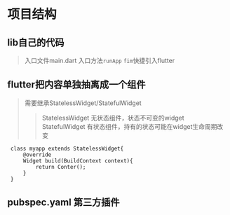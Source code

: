 # 项目结构

## lib自己的代码

>入口文件main.dart
>入口方法`runApp`
>`fim`快捷引入flutter

## flutter把内容单独抽离成一个组件

>需要继承StatelessWidget/StatefulWidget
>>StatelessWidget 无状态组件，状态不可变的widget
>>StatefulWidget 有状态组件，持有的状态可能在widget生命周期改变

```
 class myapp extends StatelessWidget{
     @override
     Widget build(BuildContext context){
         return Conter();
     }
 }
```

## pubspec.yaml 第三方插件
